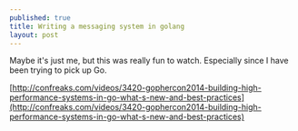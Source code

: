 ```yaml
---
published: true
title: Writing a messaging system in golang
layout: post
---
```

Maybe it's just me, but this was really fun to watch. Especially since
I have been trying to pick up Go.

[http://confreaks.com/videos/3420-gophercon2014-building-high-performance-systems-in-go-what-s-new-and-best-practices](http://confreaks.com/videos/3420-gophercon2014-building-high-performance-systems-in-go-what-s-new-and-best-practices)